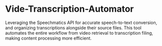 # Vide-Transcription-Automator
Leveraging the Speechmatics API for accurate speech-to-text conversion, and organizing transcriptions alongside their source files. This tool automates the entire workflow from video retrieval to transcription filing, making content processing more efficient.
